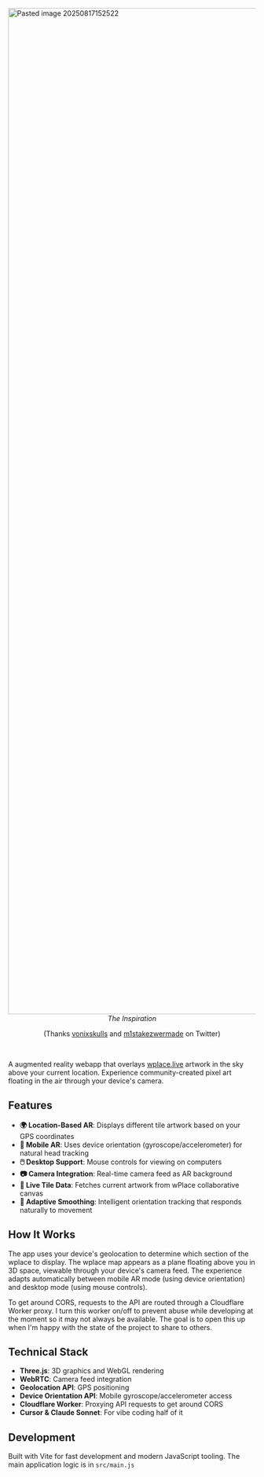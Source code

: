 <img width="1693" height="2048" alt="Pasted image 20250817152522" src="https://github.com/user-attachments/assets/4087b916-221e-452e-8d6c-7b998e837ede" /> 



<div align="center">
  <i>The Inspiration</i>
  
  (Thanks [vonixskulls](https://x.com/vonixskulls/status/1953965288514265576) and [m1stakezwermade](https://x.com/m1stakezwermade/status/1954023746270114144) on Twitter)
</div>

<br>

A augmented reality webapp that overlays [wplace.live](https://wplace.live/) artwork in the sky above your current location. Experience community-created pixel art floating in the air through your device's camera.

## Features

- **🌍 Location-Based AR**: Displays different tile artwork based on your GPS coordinates
- **📱 Mobile AR**: Uses device orientation (gyroscope/accelerometer) for natural head tracking
- **🖱️ Desktop Support**: Mouse controls for viewing on computers
- **📷 Camera Integration**: Real-time camera feed as AR background
- **🎨 Live Tile Data**: Fetches current artwork from wPlace collaborative canvas
- **🔄 Adaptive Smoothing**: Intelligent orientation tracking that responds naturally to movement

## How It Works

The app uses your device's geolocation to determine which section of the wplace to display. The wplace map appears as a plane floating above you in 3D space, viewable through your device's camera feed. The experience adapts automatically between mobile AR mode (using device orientation) and desktop mode (using mouse controls).

To get around CORS, requests to the API are routed through a Cloudflare Worker proxy. I turn this worker on/off to prevent abuse while developing at the moment so it may not always be available. The goal is to open this up when I'm happy with the state of the project to share to others.

## Technical Stack

- **Three.js**: 3D graphics and WebGL rendering
- **WebRTC**: Camera feed integration
- **Geolocation API**: GPS positioning
- **Device Orientation API**: Mobile gyroscope/accelerometer access
- **Cloudflare Worker**: Proxying API requests to get around CORS
- **Cursor & Claude Sonnet**: For vibe coding half of it 

## Development

Built with Vite for fast development and modern JavaScript tooling. The main application logic is in `src/main.js`
